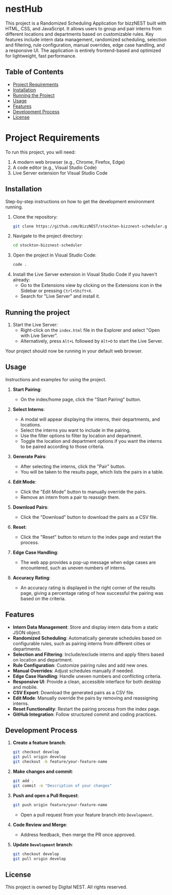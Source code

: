 # nestHub

This project is a Randomized Scheduling Application for bizzNEST built with HTML, CSS, and JavaScript. It allows users to group and pair interns from different locations and departments based on customizable rules. Key features include intern data management, randomized scheduling, selection and filtering, rule configuration, manual overrides, edge case handling, and a responsive UI. The application is entirely frontend-based and optimized for lightweight, fast performance.

## Table of Contents

- [Project Requirements](#project-requirements)
- [Installation](#installation)
- [Running the Project](#running-the-project)
- [Usage](#usage)
- [Features](#features)
- [Development Process](#development-process)
- [License](#license)

# Project Requirements

To run this project, you will need:

1. A modern web browser (e.g., Chrome, Firefox, Edge)
2. A code editor (e.g., Visual Studio Code)
3. Live Server extension for Visual Studio Code

## Installation

Step-by-step instructions on how to get the development environment running.

1. Clone the repository:
    ```sh
    git clone https://github.com/BizzNEST/stockton-bizznest-scheduler.git
    ```
2. Navigate to the project directory:
    ```sh
    cd stockton-bizznest-scheduler
    ```
3. Open the project in Visual Studio Code:
    ```sh
    code .
    ```
4. Install the Live Server extension in Visual Studio Code if you haven't already:
    - Go to the Extensions view by clicking on the Extensions icon in the Sidebar or pressing `Ctrl+Shift+X`.
    - Search for "Live Server" and install it.


## Running the project

1. Start the Live Server:
    - Right-click on the `index.html` file in the Explorer and select "Open with Live Server".
    - Alternatively, press `Alt+L` followed by `Alt+O` to start the Live Server.

Your project should now be running in your default web browser.


## Usage

Instructions and examples for using the project.

1. **Start Pairing**:
    - On the index/home page, click the "Start Pairing" button.

2. **Select Interns**:
    - A modal will appear displaying the interns, their departments, and locations.
    - Select the interns you want to include in the pairing.
    - Use the filter options to filter by location and department.
    - Toggle the location and department options if you want the interns to be paired according to those criteria.

3. **Generate Pairs**:
    - After selecting the interns, click the "Pair" button.
    - You will be taken to the results page, which lists the pairs in a table.


4. **Edit Mode**:
    - Click the "Edit Mode" button to manually override the pairs.
    - Remove an intern from a pair to reassign them.

5. **Download Pairs**:
    - Click the "Download" button to download the pairs as a CSV file.

6. **Reset**:
    - Click the "Reset" button to return to the index page and restart the process.

7. **Edge Case Handling**:
    - The web app provides a pop-up message when edge cases are encountered, such as uneven numbers of interns.

8. **Accuracy Rating**:
    - An accuracy rating is displayed in the right corner of the results page, giving a percentage rating of how successful the pairing was based on the criteria.


## Features

- **Intern Data Management**: Store and display intern data from a static JSON object.
- **Randomized Scheduling**: Automatically generate schedules based on configurable rules, such as pairing interns from different cities or departments.
- **Selection and Filtering**: Include/exclude interns and apply filters based on location and department.
- **Rule Configuration**: Customize pairing rules and add new ones.
- **Manual Overrides**: Adjust schedules manually if needed.
- **Edge Case Handling**: Handle uneven numbers and conflicting criteria.
- **Responsive UI**: Provide a clean, accessible interface for both desktop and mobile.
- **CSV Export**: Download the generated pairs as a CSV file.
- **Edit Mode**: Manually override the pairs by removing and reassigning interns.
- **Reset Functionality**: Restart the pairing process from the index page.
- **GitHub Integration**: Follow structured commit and coding practices.


## Development Process

1. **Create a feature branch**:
    ```sh
    git checkout develop
    git pull origin develop
    git checkout -b feature/your-feature-name
    ```

2. **Make changes and commit**:
    ```sh
    git add .
    git commit -m "Description of your changes"
    ```

3. **Push and open a Pull Request**:
    ```sh
    git push origin feature/your-feature-name
    ```
    - Open a pull request from your feature branch into `Development`.

4. **Code Review and Merge**:
    - Address feedback, then merge the PR once approved.

5. **Update `Development` branch**:
    ```sh
    git checkout develop
    git pull origin develop
    ```


## License

This project is owned by Digital NEST. All rights reserved.